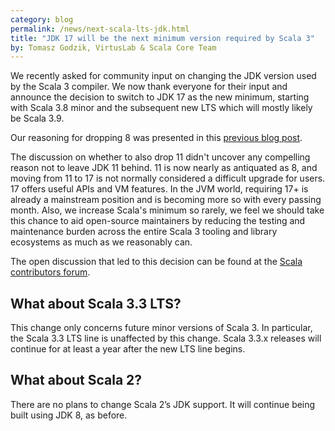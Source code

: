 ```yaml
---
category: blog
permalink: /news/next-scala-lts-jdk.html
title: "JDK 17 will be the next minimum version required by Scala 3"
by: Tomasz Godzik, VirtusLab & Scala Core Team
---
```


We recently asked for community input on changing the JDK version used by the
Scala 3 compiler. We now thank everyone for their input and announce the
decision to switch to JDK 17 as the new minimum, starting with Scala 3.8 minor
and the subsequent new LTS which will mostly likely be Scala 3.9.

Our reasoning for dropping 8 was presented in this [previous blog
post](https://www.scala-lang.org/blog/next-scala-lts.html).

The discussion on whether to also drop 11 didn't uncover any compelling reason not to leave JDK 11 behind.
11 is now nearly as antiquated as 8, and moving from 11 to 17 is not normally considered a
difficult upgrade for users. 17 offers useful APIs and VM features. In the JVM
world, requiring 17+ is already a mainstream position and is becoming more so
with every passing month. Also, we increase Scala's minimum so rarely, we feel
we should take this chance to aid open-source maintainers by reducing the
testing and maintenance burden across the entire Scala 3 tooling and library
ecosystems as much as we reasonably can.

The open discussion that led to this decision can be found at the
[Scala contributors forum](https://contributors.scala-lang.org/t/next-scala-3-lts-version-will-increase-minimum-required-jdk-version).

## What about Scala 3.3 LTS?

This change only concerns future minor versions of Scala 3. In particular, the
Scala 3.3 LTS line is unaffected by this change. Scala 3.3.x releases will
continue for at least a year after the new LTS line begins.

## What about Scala 2?

There are no plans to change Scala 2’s JDK support.  It will continue
being built using JDK 8, as before.
